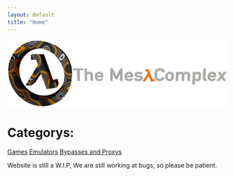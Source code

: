 ```yaml
---
layout: default
title: "Home"
---
```

<script type="text/javascript" src="js/splashtext.js"></script>
<!-- Google Tag Manager -->
<script>(function(w,d,s,l,i){w[l]=w[l]||[];w[l].push({'gtm.start':
new Date().getTime(),event:'gtm.js'});var f=d.getElementsByTagName(s)[0],
j=d.createElement(s),dl=l!='dataLayer'?'&l='+l:'';j.async=true;j.src=
'https://www.googletagmanager.com/gtm.js?id='+i+dl;f.parentNode.insertBefore(j,f);
})(window,document,'script','dataLayer','GTM-WZ946DH');</script>
<!-- End Google Tag Manager -->
<img alt="bannerlogo" src="images/bannerlogo.png" alt="bannerlogo" class="bannerlogo">
<br>

<p id="splash"></p>

<h1 class="text-center">Categorys:</h1>
<a class="list" href="games">Games</a>
<a class="list" href="emulators">Emulators</a>
<a class="list" href="bypass">Bypasses and Proxys</a>





<a>Website is still a W.I.P, We are still working at bugs, so please be patient.<a>

<!-- Google Tag Manager (noscript) -->
<noscript><iframe src="https://www.googletagmanager.com/ns.html?id=GTM-WZ946DH"
height="0" width="0" style="display:none;visibility:hidden"></iframe></noscript>
<!-- End Google Tag Manager (noscript) -->
